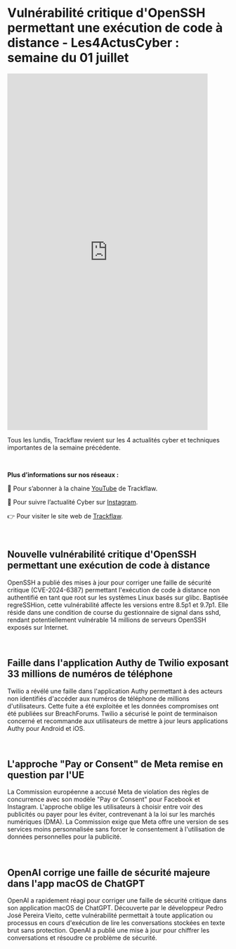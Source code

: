 # Vulnérabilité critique d'OpenSSH permettant une exécution de code à distance - Les4ActusCyber : semaine du 01 juillet

    
<div class="flex-container">
   <div class="flex-items">
   <iframe width="456" height="811" src="https://www.youtube.com/embed/lIBQ3-kbhBw" title="Vulnérabilité critique d'OpenSSH permettant une exécution de code à distance - #Les4ActusCyber : semaine du 01 juillet" frameborder="0" allow="accelerometer; autoplay; clipboard-write; encrypted-media; gyroscope; picture-in-picture; web-share" allowfullscreen></iframe>
   </div>

   <div class="flex-items">
      <p>Tous les lundis, Trackflaw revient sur les 4 actualités cyber et techniques importantes de la semaine précédente.</p>
      <br>
      <p><strong>Plus d’informations sur nos réseaux :</strong></p>
      <p>🔴 Pour s’abonner à la chaine <a href="https://www.youtube.com/@trackflaw" target="_blank" rel="noopener noreffer ">YouTube</a> de Trackflaw.</p>
      <p>📸 Pour suivre l’actualité Cyber sur <a href="https://www.instagram.com/trackflaw/" target="_blank" rel="noopener noreffer ">Instagram</a>.</p>
      <p>👉 Pour visiter le site web de <a href="https://trackflaw.com" target="_blank" rel="noopener noreffer ">Trackflaw</a>.</p>
   </div>
</div>

    
<br>

## Nouvelle vulnérabilité critique d'OpenSSH permettant une exécution de code à distance

OpenSSH a publié des mises à jour pour corriger une faille de sécurité critique (CVE-2024-6387) permettant l'exécution de code à distance non authentifié en tant que root sur les systèmes Linux basés sur glibc.
Baptisée regreSSHion, cette vulnérabilité affecte les versions entre 8.5p1 et 9.7p1. Elle réside dans une condition de course du gestionnaire de signal dans sshd, rendant potentiellement vulnérable 14 millions de serveurs OpenSSH exposés sur Internet.


<br>

## Faille dans l'application Authy de Twilio exposant 33 millions de numéros de téléphone

Twilio a révélé une faille dans l'application Authy permettant à des acteurs non identifiés d'accéder aux numéros de téléphone de millions d'utilisateurs. Cette fuite a été exploitée et les données compromises ont été publiées sur BreachForums.
Twilio a sécurisé le point de terminaison concerné et recommande aux utilisateurs de mettre à jour leurs applications Authy pour Android et iOS.


<br>

## L'approche "Pay or Consent" de Meta remise en question par l'UE

La Commission européenne a accusé Meta de violation des règles de concurrence avec son modèle "Pay or Consent" pour Facebook et Instagram. L'approche oblige les utilisateurs à choisir entre voir des publicités ou payer pour les éviter, contrevenant à la loi sur les marchés numériques (DMA).
La Commission exige que Meta offre une version de ses services moins personnalisée sans forcer le consentement à l'utilisation de données personnelles pour la publicité.


<br>

## OpenAI corrige une faille de sécurité majeure dans l'app macOS de ChatGPT

OpenAI a rapidement réagi pour corriger une faille de sécurité critique dans son application macOS de ChatGPT. Découverte par le développeur Pedro José Pereira Vieito, cette vulnérabilité permettait à toute application ou processus en cours d'exécution de lire les conversations stockées en texte brut sans protection.
OpenAI a publié une mise à jour pour chiffrer les conversations et résoudre ce problème de sécurité.


